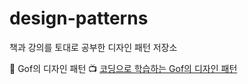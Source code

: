 # design-patterns
책과 강의를 토대로 공부한 디자인 패턴 저장소

📘 Gof의 디자인 패턴
📺 [코딩으로 학습하는 Gof의 디자인 패턴](https://www.inflearn.com/course/%EB%94%94%EC%9E%90%EC%9D%B8-%ED%8C%A8%ED%84%B4)

